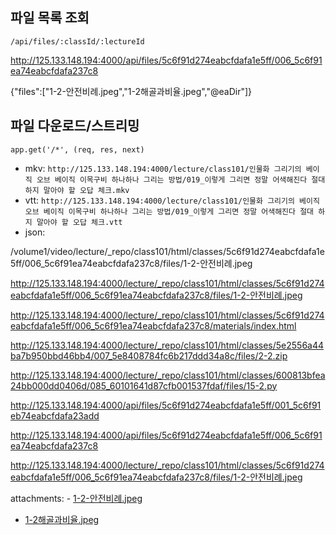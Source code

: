 ## 파일 목록 조회

`/api/files/:classId/:lectureId`


http://125.133.148.194:4000/api/files/5c6f91d274eabcfdafa1e5ff/006_5c6f91ea74eabcfdafa237c8

{"files":["1-2-안전비례.jpeg","1-2해골과비율.jpeg","@eaDir"]}

## 파일 다운로드/스트리밍

`app.get('/*', (req, res, next)`

- mkv: `http://125.133.148.194:4000/lecture/class101/인물화 그리기의 베이직 오브 베이직 이목구비 하나하나 그리는 방법/019_이렇게 그리면 정말 어색해진다 절대 하지 말아야 할 오답 체크.mkv`
- vtt: `http://125.133.148.194:4000/lecture/class101/인물화 그리기의 베이직 오브 베이직 이목구비 하나하나 그리는 방법/019_이렇게 그리면 정말 어색해진다 절대 하지 말아야 할 오답 체크.vtt`
- json: 


/volume1/video/lecture/_repo/class101/html/classes/5c6f91d274eabcfdafa1e5ff/006_5c6f91ea74eabcfdafa237c8/files/1-2-안전비례.jpeg


http://125.133.148.194:4000/lecture/_repo/class101/html/classes/5c6f91d274eabcfdafa1e5ff/006_5c6f91ea74eabcfdafa237c8/files/1-2-안전비례.jpeg

http://125.133.148.194:4000/lecture/_repo/class101/html/classes/5c6f91d274eabcfdafa1e5ff/006_5c6f91ea74eabcfdafa237c8/materials/index.html


http://125.133.148.194:4000/lecture/_repo/class101/html/classes/5e2556a44ba7b950bbd46bb4/007_5e8408784fc6b217ddd34a8c/files/2-2.zip

http://125.133.148.194:4000/lecture/_repo/class101/html/classes/600813bfea24bb000dd0406d/085_60101641d87cfb001537fdaf/files/15-2.py


http://125.133.148.194:4000/api/files/5c6f91d274eabcfdafa1e5ff/001_5c6f91eb74eabcfdafa23add


http://125.133.148.194:4000/api/files/5c6f91d274eabcfdafa1e5ff/006_5c6f91ea74eabcfdafa237c8



http://125.133.148.194:4000/lecture/_repo/class101/html/classes/5c6f91d274eabcfdafa1e5ff/006_5c6f91ea74eabcfdafa237c8/files/1-2-안전비례.jpeg

attachments:  - [1-2-안전비례.jpeg](1-2-안전비례.jpeg)
 - [1-2해골과비율.jpeg](1-2해골과비율.jpeg)